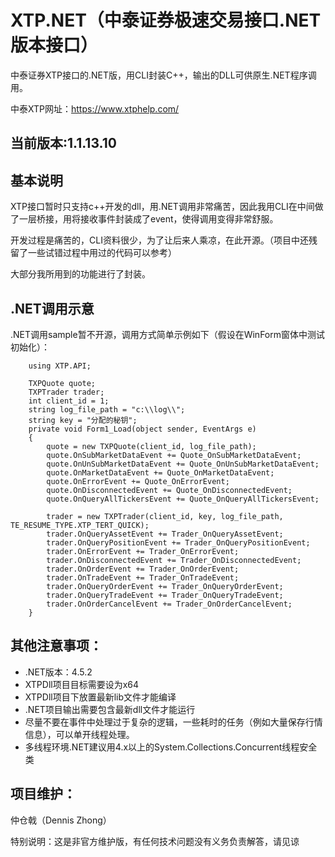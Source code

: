 # XTP.NET（中泰证券极速交易接口.NET版本接口）

中泰证券XTP接口的.NET版，用CLI封装C++，输出的DLL可供原生.NET程序调用。

中泰XTP网址：https://www.xtphelp.com/

## 当前版本:1.1.13.10

## 基本说明

XTP接口暂时只支持c++开发的dll，用.NET调用非常痛苦，因此我用CLI在中间做了一层桥接，用将接收事件封装成了event，使得调用变得非常舒服。

开发过程是痛苦的，CLI资料很少，为了让后来人乘凉，在此开源。（项目中还残留了一些试错过程中用过的代码可以参考）

大部分我所用到的功能进行了封装。


## .NET调用示意

.NET调用sample暂不开源，调用方式简单示例如下（假设在WinForm窗体中测试初始化）：

        using XTP.API;

        TXPQuote quote;
        TXPTrader trader;
        int client_id = 1;
        string log_file_path = "c:\\log\\";
        string key = "分配的秘钥";
        private void Form1_Load(object sender, EventArgs e)
        {
            quote = new TXPQuote(client_id, log_file_path);
            quote.OnSubMarketDataEvent += Quote_OnSubMarketDataEvent;
            quote.OnUnSubMarketDataEvent += Quote_OnUnSubMarketDataEvent;
            quote.OnMarketDataEvent += Quote_OnMarketDataEvent;
            quote.OnErrorEvent += Quote_OnErrorEvent;
            quote.OnDisconnectedEvent += Quote_OnDisconnectedEvent;
            quote.OnQueryAllTickersEvent += Quote_OnQueryAllTickersEvent;

            trader = new TXPTrader(client_id, key, log_file_path, TE_RESUME_TYPE.XTP_TERT_QUICK);
            trader.OnQueryAssetEvent += Trader_OnQueryAssetEvent;
            trader.OnQueryPositionEvent += Trader_OnQueryPositionEvent;
            trader.OnErrorEvent += Trader_OnErrorEvent;
            trader.OnDisconnectedEvent += Trader_OnDisconnectedEvent;
            trader.OnOrderEvent += Trader_OnOrderEvent;
            trader.OnTradeEvent += Trader_OnTradeEvent;
            trader.OnQueryOrderEvent += Trader_OnQueryOrderEvent;
            trader.OnQueryTradeEvent += Trader_OnQueryTradeEvent;
            trader.OnOrderCancelEvent += Trader_OnOrderCancelEvent;
        }


## 其他注意事项：

- .NET版本：4.5.2
- XTPDll项目目标需要设为x64
- XTPDll项目下放置最新lib文件才能编译
- .NET项目输出需要包含最新dll文件才能运行
- 尽量不要在事件中处理过于复杂的逻辑，一些耗时的任务（例如大量保存行情信息），可以单开线程处理。
- 多线程环境.NET建议用4.x以上的System.Collections.Concurrent线程安全类

## 项目维护：
仲仓戟（Dennis Zhong）

特别说明：这是非官方维护版，有任何技术问题没有义务负责解答，请见谅


